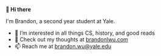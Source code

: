 **👋 Hi there**

I'm Brandon, a second year student at Yale.

- 👀 I’m interested in all things CS, history, and good reads
- 🌱 Check out my thoughts at [brandonlwu.com](https://brandonlwu.com/)
- 📫 Reach me at brandon.wu@yale.edu

